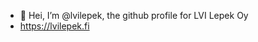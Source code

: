 - 👋 Hei, I’m @lvilepek, the github profile for LVI Lepek Oy
- https://lvilepek.fi


<!---
lvilepek/lvilepek is a ✨ special ✨ repository because its `README.md` (this file) appears on your GitHub profile.
You can click the Preview link to take a look at your changes.
--->
